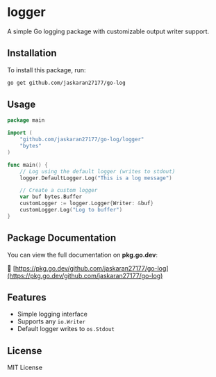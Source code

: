 # logger

A simple Go logging package with customizable output writer support.

## Installation

To install this package, run:

```bash
go get github.com/jaskaran27177/go-log
```

## Usage

```go
package main

import (
	"github.com/jaskaran27177/go-log/logger"
	"bytes"
)

func main() {
	// Log using the default logger (writes to stdout)
	logger.DefaultLogger.Log("This is a log message")

	// Create a custom logger
	var buf bytes.Buffer
	customLogger := logger.Logger{Writer: &buf}
	customLogger.Log("Log to buffer")
}
```

## Package Documentation

You can view the full documentation on **pkg.go.dev**:

🔗 [https://pkg.go.dev/github.com/jaskaran27177/go-log](https://pkg.go.dev/github.com/jaskaran27177/go-log)

## Features

- Simple logging interface
- Supports any `io.Writer`
- Default logger writes to `os.Stdout`

## License

MIT License
